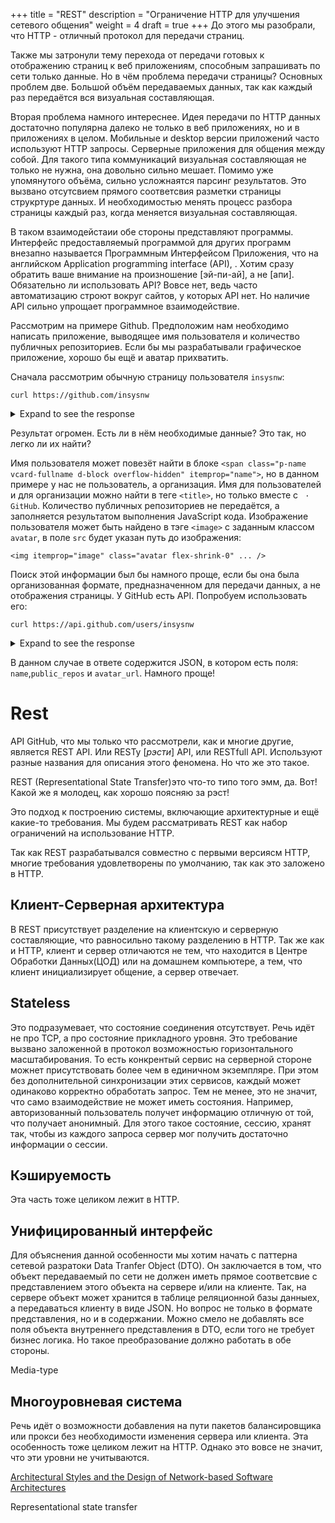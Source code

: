 +++
title = "REST"
description = "Ограничение HTTP для улучшения сетевого общения"
weight = 4
draft = true
+++
До этого мы разобрали, что HTTP - отличный протокол для передачи страниц.


Также мы затронули тему перехода от передачи готовых к отображению страниц к
веб приложениям, способным запрашивать по сети только данные.
Но в чём проблема передачи страницы?
Основных проблем две.
Большой объём передаваемых данных, так как каждый раз передаётся вся
визуальная составляющая.

Вторая проблема намного интереснее.
Идея передачи по HTTP данных достаточно популярна далеко не только в веб
приложениях, но и в приложениях в целом.
Мобильные и desktop версии приложений часто используют HTTP запросы.
Серверные приложения для общения между собой.
Для такого типа коммуникаций визуальная составляющая не только не нужна, она довольно сильно мешает.
Помимо уже упомянутого объёма, сильно усложнаятся парсинг результатов.
Это вызвано отсутсвием прямого соответсвия разметки страницы струкртуре данных.
И необходимостью менять процесс разбора страницы каждый раз, когда меняется визуальная составляющая.

В таком взаимодейстаии обе стороны представляют программы.
Интерфейс предоставляемый программой для других программ внезапно называется Программным Интерфейсом Приложения, что на английском Application programming interface (API), .
Хотим сразу обратить ваше внимание на произношение [эй-пи-ай], а не [апи].
Обязательно ли использовать API?
Вовсе нет, ведь часто автоматизацию строют вокруг сайтов, у которых API нет.
Но наличие API сильно упрощает программное взаимодействие.

Рассмотрим на примере Github.
Предположим нам необходимо написать приложение, выводящее имя пользователя и количество публичных репозиториев.
Если бы мы разрабатывали графическое приложение, хорошо бы ещё и аватар прихватить.

Сначала рассмотрим обычную страницу пользователя `insysnw`:

```
curl https://github.com/insysnw
```

<details>
    <summary>Expand to see the response</summary>



</details>

Результат огромен.
Есть ли в нём необходимые данные?
Это так, но легко ли их найти?

Имя пользователя может повезёт найти в блоке `<span class="p-name vcard-fullname d-block overflow-hidden" itemprop="name">`, но в данном примере у нас не пользователь, а организация.
Имя для пользователей и для организации можно найти в теге `<title>`, но только вместе c ` · GitHub`.
Количество публичных репозиториев не передаётся, а заполняется результатом выполнения JavaScript кода.
Изображение пользователя может быть найдено в тэге `<image>` с заданным
классом `avatar`, в поле `src` будет указан путь до изображения:


`<img itemprop="image" class="avatar flex-shrink-0" ... />`

Поиск этой информации был бы намного проще, если бы она была организованная формате, предназначенном для передачи данных, а не отображения страницы.
У GitHub есть API.
Попробуем использовать его:

```
curl https://api.github.com/users/insysnw
```

<details>
    <summary>Expand to see the response</summary>



</details>

В данном случае в ответе содержится JSON, в котором есть поля:
`name`,`public_repos` и `avatar_url`.
Намного проще!

# Rest
API GitHub, что мы только что рассмотрели, как и многие другие, является
REST API.
Или RESTy [*рэсти*] API, или RESTfull API.
Используют разные названия для описания этого феномена.
Но что же это такое.

REST (Representational State Transfer)это что-то типо того эмм, да. Вот!
Какой же я молодец, как хорошо поясняю за рэст!

Это подход к построению системы, включающие архитектурные и ещё какие-то
требования.
Мы будем рассматривать REST как набор ограничений на использование HTTP.

Так как REST разрабатывался совместно с первыми версиясм HTTP, многие
требования удовлетворены по умолчанию, так как это заложено в HTTP.

## Клиент-Серверная архитектура

В REST присутствует разделение на клиентскую и серверную составляющие, что
равносильно такому разделению в HTTP.
Так же как и HTTP, клиент и сервер отличаются не тем, что находится в Центре
Обработки Данных(ЦОД) или на домашнем компьютере, а тем, что клиент
инициализирует общение, а сервер отвечает.

## Stateless

Это подразумевает, что состояние соединения отсутствует.
Речь идёт не про TCP, а про состояние прикладного уровня.
Это требование вызвано заложенной в протокол возможностью горизонтального
масштабирования.
То есть конкрентый сервис на серверной стороне можнет присутствовать более
чем в единичном экземпляре.
При этом без дополнительной синхронизации этих сервисов, каждый может
одинаково корректно обработать запрос.
Тем не менее, это не значит, что само взаимодействие не может иметь
состояния.
Например, авторизованный пользователь получет информацию отличную от той,
что получает анонимный.
Для этого такое состояние, сессию, хранят так, чтобы из каждого запроса
сервер мог получить достаточно информации о сессии.

## Кэшируемость

Эта часть тоже целиком лежит в HTTP.

## Унифицированный интерфейс

Для объяснения данной особенности мы хотим начать с паттерна сетевой
разратоки Data Tranfer Object (DTO).
Он заключается в том, что объект передаваемый по сети не должен иметь прямое
соответсвие с представлением этого объекта на сервере и/или на клиенте.
Так, на сервере объект может хранится в таблице реляционной базы данныех, а
передаваться клиенту в виде JSON.
Но вопрос не только в формате представления, но и в содержании.
Можно смело не добавлять все поля объекта внутреннего представления в DTO,
если того не требует бизнес логика.
Но такое прeобразование должно работать в обе стороны.

Media-type

## Многоуровневая система

Речь идёт о возможности добавления на пути пакетов балансировщика или прокси
без необходимости изменения сервера или клиента.
Эта особенность тоже целиком лежит на HTTP.
Однако это вовсе не значит, что эти уровни не учитываются.


[Architectural Styles and the Design of Network-based Software Architectures](https://www.ics.uci.edu/~fielding/pubs/dissertation/rest_arch_style.htm)

Representational state transfer
